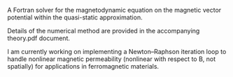 A Fortran solver for the magnetodynamic equation on the magnetic vector potential within the quasi-static approximation.

Details of the numerical method are provided in the accompanying theory.pdf document.

I am currently working on implementing a Newton–Raphson iteration loop to handle nonlinear magnetic permeability (nonlinear with respect to B, not spatially) for applications in ferromagnetic materials.
